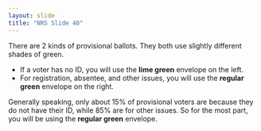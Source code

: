 ```yaml
---
layout: slide
title: "NRS Slide 40"
---
```


There are 2 kinds of provisional ballots. They both use slightly different shades of green.

- If a voter has no ID, you will use the **lime green** envelope on the left.
- For registration, absentee, and other issues, you will use the **regular green** envelope on the right.

Generally speaking, only about 15% of provisional voters are because they do not have their ID, while 85% are for other issues. So for the most part, you will be using the **regular green** envelope.